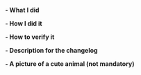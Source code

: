 <!--
Please make sure you've read and understood our contributing guidelines;
https://github.com/docker/hub-cli-plugin/blob/master/CONTRIBUTING.md

** Make sure all your commits include a signature generated with `git commit -s` **

For additional information on our contributing process, read our contributing
guide https://docs.docker.com/opensource/code/

If this is a bug fix, make sure your description includes "fixes #xxxx", or
"closes #xxxx"

Please provide the following information:
-->

**- What I did**

**- How I did it**

**- How to verify it**

**- Description for the changelog**
<!--
Write a short (one line) summary that describes the changes in this
pull request for inclusion in the changelog:
-->


**- A picture of a cute animal (not mandatory)**

